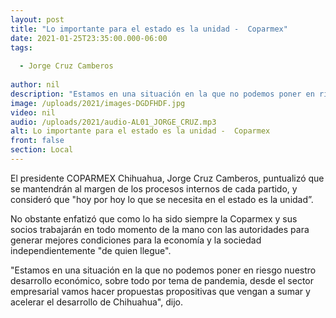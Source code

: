 ```yaml
---
layout: post
title: "Lo importante para el estado es la unidad -  Coparmex"
date: 2021-01-25T23:35:00.000-06:00
tags:
  
  - Jorge Cruz Camberos
  
author: nil
description: "Estamos en una situación en la que no podemos poner en riesgo nuestro desarrollo económico"
image: /uploads/2021/images-DGDFHDF.jpg
video: nil
audio: /uploads/2021/audio-AL01_JORGE_CRUZ.mp3
alt: Lo importante para el estado es la unidad -  Coparmex
front: false
section: Local
---
```


El presidente COPARMEX Chihuahua,  Jorge Cruz Camberos, puntualizó que se mantendrán al margen de los procesos internos de cada partido, y consideró que "hoy por hoy lo que se necesita en el estado es la unidad”. 

No obstante enfatizó que como lo ha sido siempre la Coparmex y sus socios trabajarán en todo momento de la mano con las autoridades para generar mejores condiciones para la economía y la sociedad independientemente "de quien llegue".

"Estamos en una situación en la que no podemos poner en riesgo nuestro desarrollo económico, sobre todo por tema de pandemia, desde el sector empresarial vamos hacer propuestas propositivas que vengan a sumar y acelerar el desarrollo de Chihuahua", dijo.